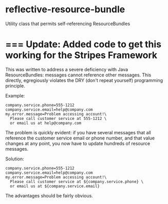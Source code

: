 reflective-resource-bundle
==========================

Utility class that permits self-referencing ResourceBundles

===
**Update**: Added code to get this working for the Stripes Framework
===

This was written to address a severe deficiency with Java ResourceBundles: messages cannot reference other messages. This directly, egregiously violates the DRY (don't repeat yourself) programming principle.

Example:

```
company.service.phone=555-1212
company.service.email=help@company.com
my.error.message=Problem accessing account!\
  Please call customer service at 555-1212 \
  or email us at help@company.com
```

The problem is quickly evident: if you have several messages that all reference the customer service email or phone number, and that value changes at any point, you now have to update hundreds of resource messages.

Solution:

```
company.service.phone=555-1212
company.service.email=help@company.com
my.error.message=Problem accessing account!\
  Please call customer service at ${company.service.phone} \
  or email us at ${company.service.email}
```

The advantages should be fairly obvious. 
